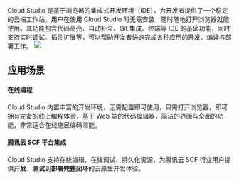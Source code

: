 Cloud Studio 是基于浏览器的集成式开发环境（IDE），为开发者提供了一个稳定的云端工作站。用户在使用 Cloud Studio 时无需安装，随时随地打开浏览器就能使用。其功能包含代码高亮、自动补全、Git 集成、终端等 IDE 的基础功能，同时支持实时调试、插件扩展等，可以帮助开发者快速完成各种应用的开发、编译与部署工作。
![](https://qcloudimg.tencent-cloud.cn/raw/19e3e779f77b0de177b14ebab57cf5a9.png)

## 应用场景
#### 在线编程
Cloud Studio 内置丰富的开发环境，无需配置即可使用，只需打开浏览器，即可拥有完备的线上编程体验，基于 Web 端的代码编辑器，简洁的界面与全面的功能，非常适合在线施展编码潜能。


#### 腾讯云 SCF 平台集成
Cloud Studio 支持在线编辑、在线调试、持久化资源，为腾讯云 SCF 行业用户提供**开发**、**测试**到**部署完整闭环**的云原生开发体验。

